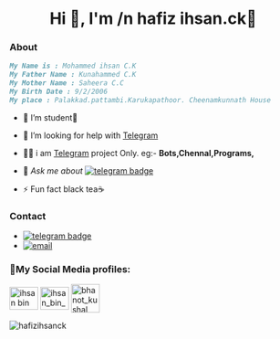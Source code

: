 <h1 align="center">Hi 👋, I'm /n hafiz ihsan.ck🎉</h1>
<h3 align="left">About</h3>

```markdown
My Name is : Mohammed ihsan C.K
My Father Name : Kunahammed C.K
My Mother Name : Saheera C.C
My Birth Date : 9/2/2006
My place : Palakkad.pattambi.Karukapathoor. Cheenamkunnath House

```
- 🔭 I’m student🧑

- 🤝 I’m looking for help with [Telegram](https://t.me/ihsan_bin_ahmd)

- 👨‍💻 i am [Telegram](https://t.me/ihsan_bin_ahmd) project Only. 
eg:- <b>Bots,Chennal,Programs,</b>

- 💬 *Ask me about* [![telegram badge](https://img.shields.io/badge/-ihsan_bin_ahmd-blue?style=flat&logo=telegram)](https://t.me/ihsan_bin_ahmd)

- ⚡ Fun fact black tea☕

<!-- Your badges
You can use the website to generate badges: https://shields.io/
-->

### Contact
- [![telegram badge](https://img.shields.io/badge/-Hᴀʟᴇᴇᴍᴀ_Jɪɴᴀ-blue?style=flat&logo=telegram)](https://t.me/Haleema_Jina)
- [![email](https://img.shields.io/badge/-ihsan_bin_ahmd-c14438?style=flat&logo=Gmail&logoColor=white)](bin_ahmd:ihsanbinahmd@gmail.com)
&nbsp;
<h3 align="left">🔗My Social Media profiles:</h3>
<p align="left">
<a href="https://fb.com/ihsan bin ahmd" target="blank"><img align="center" src="https://cdn.jsdelivr.net/npm/simple-icons@3.0.1/icons/facebook.svg" alt="ihsan bin ahmd" height="40" width="50" /></a>
<a href="https://instagram.com/ihsan_bin_ahmd" target="blank"><img align="center" src="https://cdn.jsdelivr.net/npm/simple-icons@3.0.1/icons/instagram.svg" alt="ihsan_bin_ahmd" height="40" width="50" /></a>
<a href="https://t.me/ihsan_bin_ahmd" target="blank"><img align="center" src="https://upload-icon.s3.us-east-2.amazonaws.com/uploads/icons/png/1766858341556105723-512.png" alt="bhanot_kushal" height="50" width="50" /></a>

<p><img align="center" src="https://github-readme-stats.vercel.app/api?username=hafizihsanck&show_icons=true&locale=en" alt="hafizihsanck" /></p>

